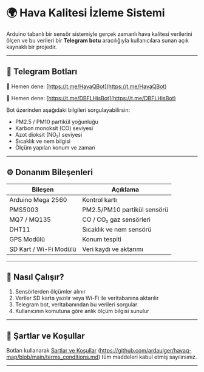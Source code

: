# 🌍 Hava Kalitesi İzleme Sistemi

Arduino tabanlı bir sensör sistemiyle gerçek zamanlı hava kalitesi verilerini ölçen ve bu verileri bir **Telegram botu** aracılığıyla kullanıcılara sunan açık kaynaklı bir projedir.

---

## 🤖 Telegram Botları

📲 Hemen dene: [https://t.me/HavaQBot](https://t.me/HavaQBot)

📲 Hemen dene: [https://t.me/DBFLHisBot](https://t.me/DBFLHisBot)

Bot üzerinden aşağıdaki bilgileri sorgulayabilirsin:

- PM2.5 / PM10 partikül yoğunluğu
- Karbon monoksit (CO) seviyesi
- Azot dioksit (NO₂) seviyesi
- Sıcaklık ve nem bilgisi
- Ölçüm yapılan konum ve zaman

---

## ⚙️ Donanım Bileşenleri

| Bileşen | Açıklama |
|--------|----------|
| Arduino Mega 2560 | Kontrol kartı |
| PMS5003 | PM2.5/PM10 partikül sensörü |
| MQ7 / MQ135 | CO / CO₂ gaz sensörleri |
| DHT11 | Sıcaklık ve nem sensörü |
| GPS Modülü | Konum tespiti |
| SD Kart / Wi-Fi Modülü | Veri kaydı ve aktarımı |

---

## 🧠 Nasıl Çalışır?

1. Sensörlerden ölçümler alınır
2. Veriler SD karta yazılır veya Wi-Fi ile veritabanına aktarılır
3. Telegram bot, veritabanından bu verileri sorgular
4. Kullanıcının komutuna göre anlık ölçüm bilgisi sunulur

---

## 🔐 Şartlar ve Koşullar

Botları kullanarak [Şartlar ve Koşullar](https://github.com/ardaulger/havaq-map/blob/main/terms_conditions.md) (https://github.com/ardaulger/havaq-map/blob/main/terms_conditions.md)  tüm maddeleri kabul etmiş sayılırsınız.

---
